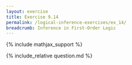 ```yaml
---
layout: exercise
title: Exercise 9.14
permalink: /logical-inference-exercises/ex_14/
breadcrumb: Inference in First-Order Logic
---
```


{% include mathjax_support %}

<div><i class="arrow-up loader" data-chapter="logical-inference-exercises" data-exercise="ex_14" data-rating="0"></i></div>
{% include_relative question.md %}

